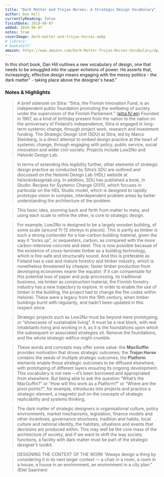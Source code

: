 ```yaml
---
title: "Dark Matter and Trojan Horses: A Strategic Design Vocabulary"
author: Dan Hill
currentlyReading: false
finishDate: 2018-06-07
added: 2018-06-07
notes: true
coverImage: dark-matter-and-trojan-horses.webp
# library:
# bookshelf:
amazon: https://www.amazon.com/Dark-Matter-Trojan-Horses-Vocabulary/dp/0992914639
---
```


In this short book, Dan Hill outlines a new vocabulary of design, one that needs to be smuggled into the upper echelons of power. He asserts that, increasingly, effective design means engaging with the messy politics - the dark matter" - taking place above the designer's head."

### Notes & Highlights
> A brief sidenote on Sitra: “Sitra, the Finnish Innovation Fund, is an independent public foundation promoting the wellbeing of society under the supervision of the Finnish Parliament.” ([sitra.fi/ en](http://www.sitra.fi/en)) Founded in 1967, as a kind of birthday present from the nation to the nation on the anniversary of Finland’s independence, Sitra is engaged in long-term systemic change, through project work, research and investment funding. The Strategic Design Unit (SDU) at Sitra, led by Marco Steinberg, is a direct attempt to embed design practice at the heart of systemic change, through engaging with policy, public service, social innovation and wider civil society. Projects include Low2No and Helsinki Design Lab.

> In terms of extending this legibility further, other elements of strategic design practice as conducted by Sitra’s SDU are outlined and discussed on the Helsinki Design Lab (HDL) website at helsinkidesignlab.org. In addition, SDU has published a book, In Studio: Recipes for Systemic Change (2011), which focuses in particular on the HDL Studio model, which is designed to rapidly prototype vision in complex, interdependent problem areas by better understanding the architecture of the problem.

> This basic idea, zooming back and forth from matter to meta, and using each scale to refine the other, is core to strategic design.

> For example, Low2No is designed to be a largely wooden building, of some scale (around 11-12 storeys in places). This is partly as timber is such a strong contender for a low-carbon building material, given the way it “locks up”, or sequesters, carbon, as compared with the more carbon-intensive concrete and steel. This is now possible because of the existence of cross-laminate timber as a building technology, which is fire-safe and structurally sound. And this is preferable as Finland has a vast and mature forestry and timber industry, which is nonetheless threatened by cheaper, faster timber production from developing economies nearer the equator. If it can compensate for this potential loss of paper and pulp processing, its traditional business, via timber as construction material, the Finnish forestry industry has a new trajectory to explore. In order to enable the use of timber in the building, the project had to change the fire codes within Helsinki. These were a legacy from the 19th century, when timber buildings burnt with regularity, and hadn’t been updated in this respect since.

> Strategic projects such as Low2No must be beyond mere prototyping, or “showcases of sustainable living”. It must be a real block, with real inhabitants living and working in it, as it is the foundations upon which the subsequent or associated strategies sit. Remove the foundations, and the whole strategic edifice might crumble.

> These words and concepts may offer some value: the **MacGuffin** provides motivation that drives strategic outcomes; the **Trojan Horse** contains the seeds of multiple strategic outcomes; the **Platform** elements enable those strategic outcomes to be diffused elsewhere, with prototyping of different layers ensuring its ongoing development. This vocabulary is not new —it’s been borrowed and appropriated from elsewhere. But being able to ask the question “What’s the MacGuffin?” or “How will this work as a Platform?” or “Where are the pivot points?”, for example, introduces into projects and practice a strategic element, a magnetic pull on the concepts of strategic replicability and systems thinking.

> The dark matter of strategic designers is organisational culture, policy environments, market mechanisms, legislation, finance models and other incentives, governance structures, tradition and habits, local culture and national identity, the habitats, situations and events that decisions are produced within. This may well be the core mass of the architecture of society, and if we want to shift the way society functions, a facility with dark matter must be part of the strategic designer’s toolkit.

> DESIGNING THE CONTEXT OF THE WORK “Always design a thing by considering it in its next larger context — a chair in a room, a room in a house, a house in an environment, an environment in a city plan.” (Eliel Saarinen)

